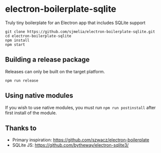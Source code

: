 # electron-boilerplate-sqlite

Truly tiny boilerplate for an Electron app that includes SQLite support

```
git clone https://github.com/sjmelia/electron-boilerplate-sqlite.git
cd electron-boilerplate-sqlite
npm install
npm start
```

## Building a release package

Releases can only be built on the target platform.

`npm run release`

## Using native modules

If you wish to use native modules, you must run `npm run postinstall` after first install of the module.

## Thanks to

* Primary inspiration: https://github.com/szwacz/electron-boilerplate
* SQLite JS: https://github.com/bytheway/electron-sqlite3/


